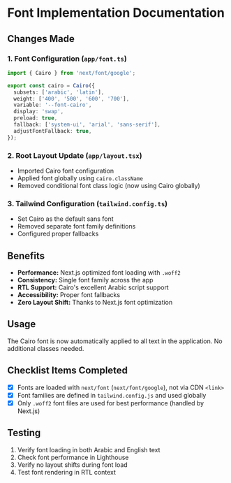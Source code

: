 # Font Implementation Documentation

## Changes Made

### 1. Font Configuration (`app/font.ts`)
```typescript
import { Cairo } from 'next/font/google';

export const cairo = Cairo({
  subsets: ['arabic', 'latin'],
  weight: ['400', '500', '600', '700'],
  variable: '--font-cairo',
  display: 'swap',
  preload: true,
  fallback: ['system-ui', 'arial', 'sans-serif'],
  adjustFontFallback: true,
});
```

### 2. Root Layout Update (`app/layout.tsx`)
- Imported Cairo font configuration
- Applied font globally using `cairo.className`
- Removed conditional font class logic (now using Cairo globally)

### 3. Tailwind Configuration (`tailwind.config.ts`)
- Set Cairo as the default sans font
- Removed separate font family definitions
- Configured proper fallbacks

## Benefits
- **Performance:** Next.js optimized font loading with `.woff2`
- **Consistency:** Single font family across the app
- **RTL Support:** Cairo's excellent Arabic script support
- **Accessibility:** Proper font fallbacks
- **Zero Layout Shift:** Thanks to Next.js font optimization

## Usage
The Cairo font is now automatically applied to all text in the application. No additional classes needed.

## Checklist Items Completed
- [x] Fonts are loaded with `next/font` (`next/font/google`), not via CDN `<link>`
- [x] Font families are defined in `tailwind.config.js` and used globally
- [x] Only `.woff2` font files are used for best performance (handled by Next.js)

## Testing
1. Verify font loading in both Arabic and English text
2. Check font performance in Lighthouse
3. Verify no layout shifts during font load
4. Test font rendering in RTL context
